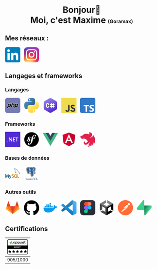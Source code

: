 <h1 align=center>Bonjour👋 <br> Moi, c'est Maxime <font size=3>(Goramax)</font></h1>

## Mes réseaux :
[<img src="./assets/ln.png" width="50" height="50" alt="logo LinkedIn">](https://www.linkedin.com/in/maxime-malherbe/)
&nbsp;
[<img src="./assets/ig.png" width="50" height="50" alt="logo Instagram">](https://www.instagram.com/maxime_malherbe/)
<!-- [<img src="./assets/dc.png" width="50" height="50">](https://discord.gg/) -->

## Langages et frameworks
### Langages
[<img src="./assets/php.png" width="50" height="50" alt="logo PHP">](https://www.php.net/)
&nbsp;
[<img src="./assets/python.png" width="50" height="50" alt="logo Python">](https://www.python.org/)
&nbsp;
[<img src="./assets/cs.png" width="50" height="50" alt="logo C sharp">](https://docs.microsoft.com/en-us/dotnet/csharp/)
&nbsp;
[<img src="./assets/js.png" width="50" height="50" alt="logo JavaScript">](https://developer.mozilla.org/en-US/docs/Web/JavaScript)
&nbsp;
[<img src="./assets/ts.png" width="50" height="50" alt="logo TypeScript">](https://www.typescriptlang.org/)

### Frameworks
[<img src="./assets/dnet.png" width="50" height="50" alt="Logo dotNet">](https://docs.microsoft.com/en-us/dotnet/)
&nbsp;
[<img src="./assets/symfony.png" width="50" height="50" alt="logo Symfony">](https://symfony.com/)
&nbsp;
[<img src="./assets/vue.png" width="50" height="50" alt="logo VueJS">](https://vuejs.org/)
&nbsp;
[<img src="./assets/angular.png" width="50" height="50" alt="logo Angular">](https://angular.io/)
&nbsp;
[<img src="./assets/nest.png" width="50" height="50" alt="logo NestJS">](https://nestjs.com/)

### Bases de données
[<img src="./assets/mysql.png" width="50" height="50" alt="logo MySQL">](https://www.mysql.com/)
&nbsp;
[<img src="./assets/postgres.png" width="50" height="50" alt="logo PostgreSQL">](https://www.postgresql.org/)

### Autres outils
[<img src="./assets/gitlab.png" width="50" height="50" alt="logo GitLab">](https://about.gitlab.com/)
&nbsp;
[<img src="./assets/github.png" width="50" height="50" alt="logo GitHub">](https://github.com/Goramax)
&nbsp;
[<img src="./assets/docker.png" width="50" height="50" alt="logo Portainer">](https://www.docker.com/)
&nbsp;
[<img src="./assets/vscode.png" width="50" height="50" alt="logo Visual Studio Code">](https://code.visualstudio.com/)
&nbsp;
[<img src="./assets/figma.png" width="50" height="50" alt="logo Figma">](https://www.figma.com/)
&nbsp;
[<img src="./assets/unity.png" width="50" height="50" alt="logo Unity">](https://unity.com/)
&nbsp;
[<img src="./assets/postman.png" width="50" height="50" alt="logo Postman">](https://www.postman.com/)
&nbsp;
[<img src="./assets/supabase.png" width="50" height="50" alt="logo Supabase">](https://supabase.com/)

## Certifications
|[<img src="./assets/opquast.png" width="68" height="50" alt="Certification Opquast Niveau Expert 905 points sur 1000">](https://directory.opquast.com/fr/certificat/HZ63UJ/)|
|:---:|
|905/1000|